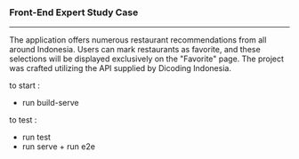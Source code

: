 ### Front-End Expert Study Case
---

The application offers numerous restaurant recommendations from all around Indonesia. Users can mark restaurants as favorite, and these selections will be displayed exclusively on the "Favorite" page. The project was crafted utilizing the API supplied by Dicoding Indonesia.

to start :
- run build-serve

to test :
- run test
- run serve + run e2e
